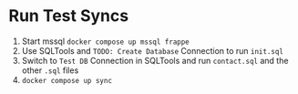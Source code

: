 # Run Test Syncs

1. Start mssql `docker compose up mssql frappe`
2. Use SQLTools and `TODO: Create Database` Connection to run `init.sql`
3. Switch to `Test DB` Connection in SQLTools and run `contact.sql` and the other `.sql` files
4. `docker compose up sync`
